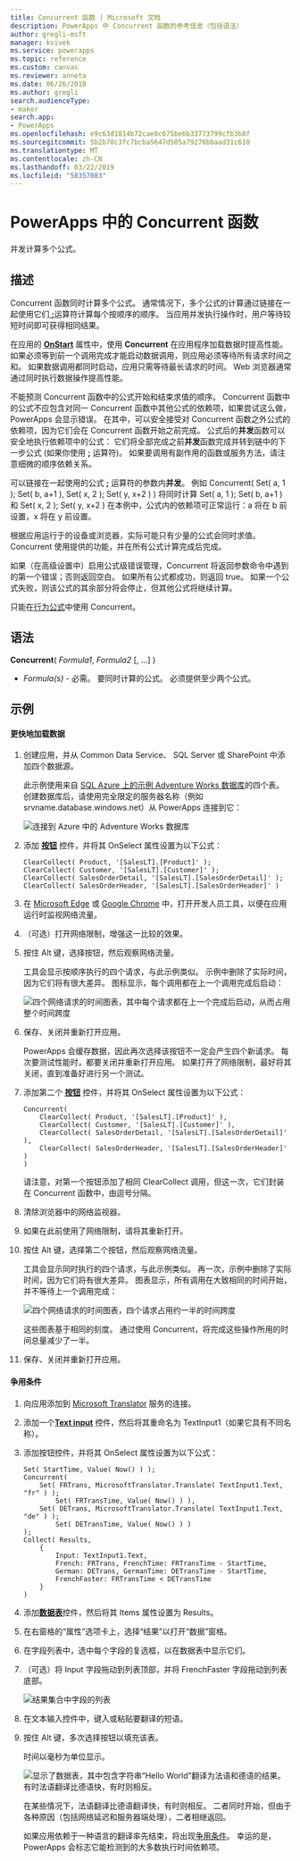 ```yaml
---
title: Concurrent 函数 | Microsoft 文档
description: PowerApps 中 Concurrent 函数的参考信息（包括语法）
author: gregli-msft
manager: kvivek
ms.service: powerapps
ms.topic: reference
ms.custom: canvas
ms.reviewer: anneta
ms.date: 06/26/2018
ms.author: gregli
search.audienceType:
- maker
search.app:
- PowerApps
ms.openlocfilehash: e9c63d1814b72cae0c675be6b33773799cfb3b8f
ms.sourcegitcommit: 5b2b70c3fc7bcba5647d505a79276bbaad31c610
ms.translationtype: MT
ms.contentlocale: zh-CN
ms.lasthandoff: 03/22/2019
ms.locfileid: "58357083"
---
```

# <a name="concurrent-function-in-powerapps"></a>PowerApps 中的 Concurrent 函数
并发计算多个公式。

## <a name="description"></a>描述
Concurrent 函数同时计算多个公式。 通常情况下，多个公式的计算通过链接在一起使用它们[ **;**](operators.md)运算符计算每个按顺序的顺序。 当应用并发执行操作时，用户等待较短时间即可获得相同结果。

在应用的 [**OnStart**](../controls/control-screen.md) 属性中，使用 **Concurrent** 在应用程序加载数据时提高性能。 如果必须等到前一个调用完成才能启动数据调用，则应用必须等待所有请求时间之和。 如果数据调用都同时启动，应用只需等待最长请求的时间。 Web 浏览器通常通过同时执行数据操作提高性能。

不能预测 Concurrent 函数中的公式开始和结束求值的顺序。 Concurrent 函数中的公式不应包含对同一 Concurrent 函数中其他公式的依赖项，如果尝试这么做，PowerApps 会显示错误。 在其中，可以安全接受对 Concurrent 函数之外公式的依赖项，因为它们会在 Concurrent 函数开始之前完成。 公式后的**并发**函数可以安全地执行依赖项中的公式： 它们将全部完成之前**并发**函数完成并转到链中的下一步公式 (如果你使用 **;** 运算符)。 如果要调用有副作用的函数或服务方法，请注意细微的顺序依赖关系。

可以链接在一起使用的公式 **;** 运算符的参数内**并发**。 例如 Concurrent( Set( a, 1 ); Set( b, a+1 ), Set( x, 2 ); Set( y, x+2 ) ) 将同时计算 Set( a, 1 ); Set( b, a+1 ) 和 Set( x, 2 ); Set( y, x+2 ) 在本例中，公式内的依赖项可正常运行：a 将在 b 前设置，x 将在 y 前设置。

根据应用运行于的设备或浏览器，实际可能只有少量的公式会同时求值。 Concurrent 使用提供的功能，并在所有公式计算完成后完成。

如果（在高级设置中）启用公式级错误管理，Concurrent 将返回参数命令中遇到的第一个错误；否则返回空白。 如果所有公式都成功，则返回 true。 如果一个公式失败，则该公式的其余部分将会停止，但其他公式将继续计算。

只能在[行为公式](../working-with-formulas-in-depth.md)中使用 Concurrent。

## <a name="syntax"></a>语法
**Concurrent**( *Formula1*, *Formula2* [, ...] )

* *Formula(s)* - 必需。 要同时计算的公式。 必须提供至少两个公式。

## <a name="examples"></a>示例

#### <a name="loading-data-faster"></a>更快地加载数据

1. 创建应用，并从 Common Data Service、 SQL Server 或 SharePoint 中添加四个数据源。 

    此示例使用来自 [SQL Azure 上的示例 Adventure Works 数据库](https://docs.microsoft.com/azure/sql-database/sql-database-get-started-portal)的四个表。 创建数据库后，请使用完全限定的服务器名称（例如 srvname.database.windows.net）从 PowerApps 连接到它：

    ![连接到 Azure 中的 Adventure Works 数据库](media/function-concurrent/connect-database.png)

2. 添加 **[按钮](../controls/control-button.md)** 控件，并将其 OnSelect 属性设置为以下公式：

    ```powerapps-dot
    ClearCollect( Product, '[SalesLT].[Product]' );
    ClearCollect( Customer, '[SalesLT].[Customer]' );
    ClearCollect( SalesOrderDetail, '[SalesLT].[SalesOrderDetail]' ); 
    ClearCollect( SalesOrderHeader, '[SalesLT].[SalesOrderHeader]' )
    ```

3. 在 [Microsoft Edge](https://docs.microsoft.com/microsoft-edge/devtools-guide/network) 或 [Google Chrome](https://developers.google.com/web/tools/chrome-devtools/network-performance/) 中，打开开发人员工具，以便在应用运行时监视网络流量。

1. （可选）打开网络限制，增强这一比较的效果。

4. 按住 Alt 键，选择按钮，然后观察网络流量。

    工具会显示按顺序执行的四个请求，与此示例类似。  示例中删除了实际时间，因为它们将有很大差异。  图标显示，每个调用都在上一个调用完成后启动：

    ![四个网络请求的时间图表，其中每个请求都在上一个完成后启动，从而占用整个时间跨度](media/function-concurrent/chained-network.png)

5. 保存、关闭并重新打开应用。

    PowerApps 会缓存数据，因此再次选择该按钮不一定会产生四个新请求。 每次要测试性能时，都要关闭并重新打开应用。 如果打开了网络限制，最好将其关闭，直到准备好进行另一个测试。

1. 添加第二个 **[按钮](../controls/control-button.md)** 控件，并将其 OnSelect 属性设置为以下公式：

    ```powerapps-dot
    Concurrent( 
        ClearCollect( Product, '[SalesLT].[Product]' ), 
        ClearCollect( Customer, '[SalesLT].[Customer]' ),
        ClearCollect( SalesOrderDetail, '[SalesLT].[SalesOrderDetail]' ),
        ClearCollect( SalesOrderHeader, '[SalesLT].[SalesOrderHeader]' )
    )
    ```

    请注意，对第一个按钮添加了相同 ClearCollect 调用，但这一次，它们封装在 Concurrent 函数中，由逗号分隔。

2. 清除浏览器中的网络监视器。

1. 如果在此前使用了网络限制，请将其重新打开。

3. 按住 Alt 键，选择第二个按钮，然后观察网络流量。

    工具会显示同时执行的四个请求，与此示例类似。  再一次，示例中删除了实际时间，因为它们将有很大差异。  图表显示，所有调用在大致相同的时间开始，并不等待上一个调用完成：

    ![四个网络请求的时间图表，四个请求占用约一半的时间跨度](media/function-concurrent/concurrent-network.png)

    这些图表基于相同的刻度。 通过使用 Concurrent，将完成这些操作所用的时间总量减少了一半。 

5. 保存、关闭并重新打开应用。

#### <a name="race-condition"></a>争用条件

1. 向应用添加到 [Microsoft Translator](../connections/connection-microsoft-translator.md) 服务的连接。

2. 添加一个[**Text input**](../controls/control-text-input.md)  控件，然后将其重命名为 TextInput1（如果它具有不同名称）。

3. 添加按钮控件，并将其 OnSelect 属性设置为以下公式：

    ```powerapps-dot
    Set( StartTime, Value( Now() ) );
    Concurrent(
        Set( FRTrans, MicrosoftTranslator.Translate( TextInput1.Text, "fr" ) ); 
            Set( FRTransTime, Value( Now() ) ),
        Set( DETrans, MicrosoftTranslator.Translate( TextInput1.Text, "de" ) ); 
            Set( DETransTime, Value( Now() ) )
    );
    Collect( Results,
        { 
            Input: TextInput1.Text,
            French: FRTrans, FrenchTime: FRTransTime - StartTime, 
            German: DETrans, GermanTime: DETransTime - StartTime, 
            FrenchFaster: FRTransTime < DETransTime
        }
    )
    ```

4. 添加[**数据表**](../controls/control-data-table.md)控件，然后将其 Items 属性设置为 Results。

1. 在右窗格的“属性”选项卡上，选择“结果”以打开“数据”窗格。

1. 在字段列表中，选中每个字段的复选框，以在数据表中显示它们。

1. （可选）将 Input 字段拖动到列表顶部，并将 FrenchFaster 字段拖动到列表底部。

    ![结果集合中字段的列表](media/function-concurrent/field-list.png) 

6. 在文本输入控件中，键入或粘贴要翻译的短语。

7. 按住 Alt 键，多次选择按钮以填充该表。

    时间以毫秒为单位显示。
  
    ![显示了数据表，其中包含字符串“Hello World”翻译为法语和德语的结果。 有时法语翻译比德语快，有时则相反。](media/function-concurrent/race-condition.png) 

    在某些情况下，法语翻译比德语翻译快，有时则相反。 二者同时开始，但由于各种原因（包括网络延迟和服务器端处理），二者相继返回。

    如果应用依赖于一种语言的翻译率先结束，将出现[争用条件](https://en.wikipedia.org/wiki/Race_condition)。 幸运的是，PowerApps 会标志它能检测到的大多数执行时间依赖项。
